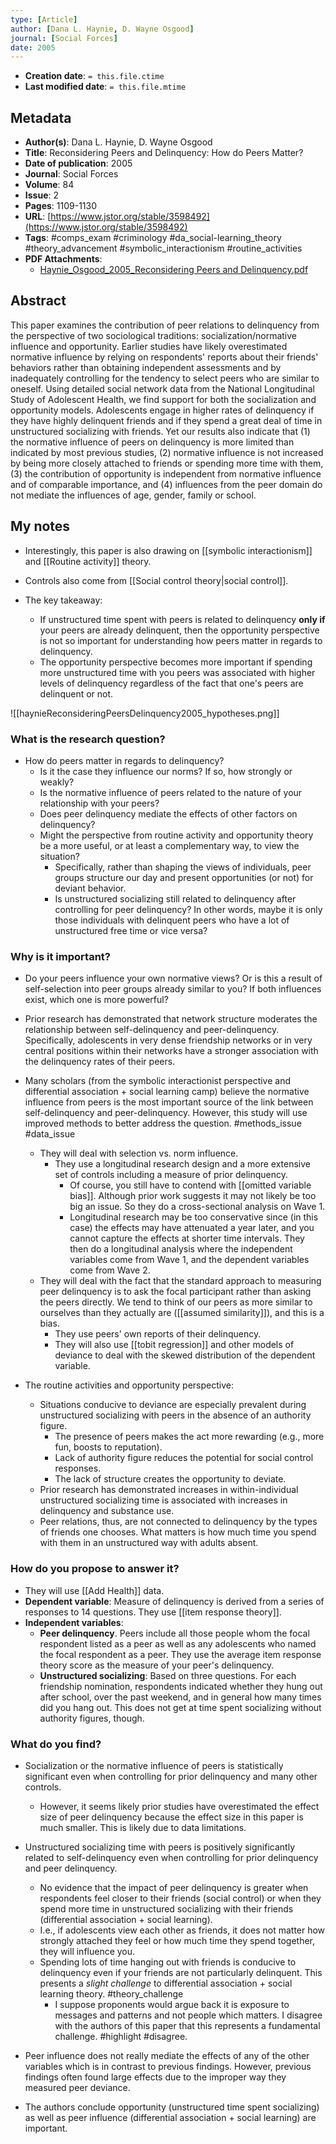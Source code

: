 ```yaml
---
type: [Article]
author: [Dana L. Haynie, D. Wayne Osgood]
journal: [Social Forces]
date: 2005
---
```


* **Creation date**: `= this.file.ctime`
* **Last modified date**: `= this.file.mtime`

## Metadata

* **Author(s)**: Dana L. Haynie, D. Wayne Osgood
* **Title**: Reconsidering Peers and Delinquency: How do Peers Matter?
* **Date of publication**: 2005
* **Journal**: Social Forces
* **Volume**: 84
* **Issue**: 2
* **Pages**: 1109-1130
* **URL**: [https://www.jstor.org/stable/3598492](https://www.jstor.org/stable/3598492)
* **Tags**: #comps_exam #criminology #da_social-learning_theory #theory_advancement #symbolic_interactionism #routine_activities 
* **PDF Attachments**:
  * [Haynie_Osgood_2005_Reconsidering Peers and Delinquency.pdf](zotero://open-pdf/library/items/FDIERJIU)

## Abstract

This paper examines the contribution of peer relations to delinquency from the perspective of two sociological traditions: socialization/normative influence and opportunity. Earlier studies have likely overestimated normative influence by relying on respondents' reports about their friends' behaviors rather than obtaining independent assessments and by inadequately controlling for the tendency to select peers who are similar to oneself. Using detailed social network data from the National Longitudinal Study of Adolescent Health, we find support for both the socialization and opportunity models. Adolescents engage in higher rates of delinquency if they have highly delinquent friends and if they spend a great deal of time in unstructured socializing with friends. Yet our results also indicate that (1) the normative influence of peers on delinquency is more limited than indicated by most previous studies, (2) normative influence is not increased by being more closely attached to friends or spending more time with them, (3) the contribution of opportunity is independent from normative influence and of comparable importance, and (4) influences from the peer domain do not mediate the influences of age, gender, family or school.

## My notes

* Interestingly, this paper is also drawing on [[symbolic interactionism]] and [[Routine activity]] theory.
* Controls also come from [[Social control theory|social control]].

* The key takeaway:
	* If unstructured time spent with peers is related to delinquency **only if** your peers are already delinquent, then the opportunity perspective is not so important for understanding how peers matter in regards to delinquency.
	* The opportunity perspective becomes more important if spending more unstructured time with you peers was associated with higher levels of delinquency regardless of the fact that one's peers are delinquent or not.

![[haynieReconsideringPeersDelinquency2005_hypotheses.png]]

### What is the research question?

* How do peers matter in regards to delinquency?
	* Is it the case they influence our norms? If so, how strongly or weakly?
	* Is the normative influence of peers related to the nature of your relationship with your peers?
	* Does peer delinquency mediate the effects of other factors on delinquency?
	* Might the perspective from routine activity and opportunity theory be a more useful, or at least a complementary way, to view the situation?
		* Specifically, rather than shaping the views of individuals, peer groups structure our day and present opportunities (or not) for deviant behavior.
		* Is unstructured socializing still related to delinquency after controlling for peer delinquency? In other words, maybe it is only those individuals with delinquent peers who have a lot of unstructured free time or vice versa?

### Why is it important?

* Do your peers influence your own normative views? Or is this a result of self-selection into peer groups already similar to you? If both influences exist, which one is more powerful?
  
* Prior research has demonstrated that network structure moderates the relationship between self-delinquency and peer-delinquency. Specifically, adolescents in very dense friendship networks or in very central positions within their networks have a stronger association with the delinquency rates of their peers.
  
* Many scholars (from the symbolic interactionist perspective and differential association + social learning camp) believe the normative influence from peers is the most important source of the link between self-delinquency and peer-delinquency. However, this study will use improved methods to better address the question. #methods_issue #data_issue 
	* They will deal with selection vs. norm influence.
		* They use a longitudinal research design and a more extensive set of controls including a measure of prior delinquency.
			* Of course, you still have to contend with [[omitted variable bias]]. Although prior work suggests it may not likely be too big an issue. So they do a cross-sectional analysis on Wave 1.
			* Longitudinal research may be too conservative since (in this case) the effects may have attenuated a year later, and you cannot capture the effects at shorter time intervals. They then do a longitudinal analysis where the independent variables come from Wave 1, and the dependent variables come from Wave 2.
	* They will deal with the fact that the standard approach to measuring peer delinquency is to ask the focal participant rather than asking the peers directly. We tend to think of our peers as more similar to ourselves than they actually are ([[assumed similarity]]), and this is a bias.
		* They use peers' own reports of their delinquency.
		* They will also use [[tobit regression]] and other models of deviance to deal with the skewed distribution of the dependent variable.
		  
* The routine activities and opportunity perspective:
	* Situations conducive to deviance are especially prevalent during unstructured socializing with peers in the absence of an authority figure.
		* The presence of peers makes the act more rewarding (e.g., more fun, boosts to reputation).
		* Lack of authority figure reduces the potential for social control responses.
		* The lack of structure creates the opportunity to deviate.
	* Prior research has demonstrated increases in within-individual unstructured socializing time is associated with increases in delinquency and substance use.
	* Peer relations, thus, are not connected to delinquency by the types of friends one chooses. What matters is how much time you spend with them in an unstructured way with adults absent.

### How do you propose to answer it?

* They will use [[Add Health]] data.
* **Dependent variable**: Measure of delinquency is derived from a series of responses to 14 questions. They use [[item response theory]].
* **Independent variables**:
	* **Peer delinquency**. Peers include all those people whom the focal respondent listed as a peer as well as any adolescents who named the focal respondent as a peer. They use the average item response theory score as the measure of your peer's delinquency.
	* **Unstructured socializing**: Based on three questions. For each friendship nomination, respondents indicated whether they hung out after school, over the past weekend, and in general how many times did you hang out. This does not get at time spent socializing without authority figures, though.

### What do you find?

* Socialization or the normative influence of peers is statistically significant even when controlling for prior delinquency and many other controls.
	* However, it seems likely prior studies have overestimated the effect size of peer delinquency because the effect size in this paper is much smaller. This is likely due to data limitations.
	  
* Unstructured socializing time with peers is positively significantly related to self-delinquency even when controlling for prior delinquency and peer delinquency.
	* No evidence that the impact of peer delinquency is greater when respondents feel closer to their friends (social control) or when they spend more time in unstructured socializing with their friends (differential association + social learning).
	* I.e., if adolescents view each other as friends, it does not matter how strongly attached they feel or how much time they spend together, they will influence you.
	* Spending lots of time hanging out with friends is conducive to delinquency even if your friends are not particularly delinquent. This presents a *slight challenge* to differential association + social learning theory. #theory_challenge
		* I suppose proponents would argue back it is exposure to messages and patterns and not people which matters. I disagree with the authors of this paper that this represents a fundamental challenge. #highlight #disagree.
		  
* Peer influence does not really mediate the effects of any of the other variables which is in contrast to previous findings. However, previous findings often found large effects due to the improper way they measured peer deviance.
  
* The authors conclude opportunity (unstructured time spent socializing) as well as peer influence (differential association + social learning) are important.